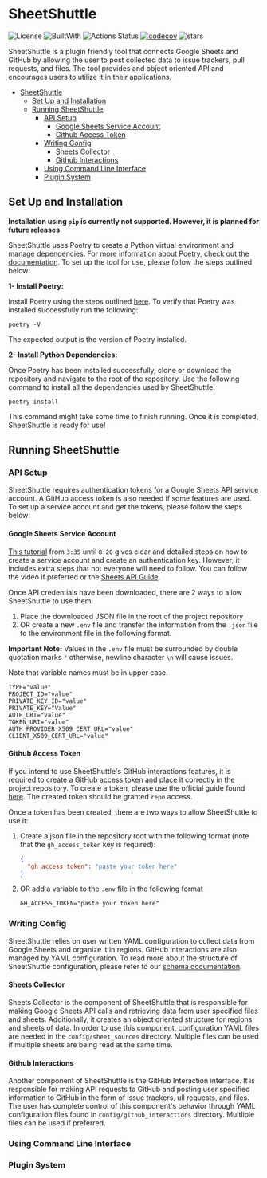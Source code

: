 # SheetShuttle

![License](https://img.shields.io/badge/license-MIT-blue?style=flat)
![BuiltWith](https://img.shields.io/badge/Built%20With-Python-blue?style=flat&logo=python&logoColor=yellow)
![Actions Status](https://github.com/noorbuchi/SheetShuttle/workflows/Lint%20and%20Test/badge.svg)
[![codecov](https://codecov.io/gh/noorbuchi/SheetShuttle/branch/main/graph/badge.svg?token=02353FAN4W)](https://codecov.io/gh/noorbuchi/SheetShuttle)
![stars](https://img.shields.io/github/stars/noorbuchi/SheetShuttle.svg)

<!-- ![SheetShuttleLogo](images/Logo.png) -->

SheetShuttle is a plugin friendly tool that connects Google Sheets
and GitHub by allowing the user to post collected data to issue trackers, pull
requests, and files. The tool
provides and object oriented API and encourages users to utilize it in their
applications.

- [SheetShuttle](#sheetshuttle)
  - [Set Up and Installation](#set-up-and-installation)
  - [Running SheetShuttle](#running-sheetshuttle)
    - [API Setup](#api-setup)
      - [Google Sheets Service Account](#google-sheets-service-account)
      - [Github Access Token](#github-access-token)
    - [Writing Config](#writing-config)
      - [Sheets Collector](#sheets-collector)
      - [Github Interactions](#github-interactions)
    - [Using Command Line Interface](#using-command-line-interface)
    - [Plugin System](#plugin-system)

## Set Up and Installation

**Installation using `pip` is currently not supported. However, it is planned for
future releases**

SheetShuttle uses Poetry to create a Python virtual environment and manage
dependencies. For more information about Poetry, check out [the
documentation](https://python-poetry.org/). To set up the tool for use, please
follow the steps outlined below:

**1- Install Poetry:**

Install Poetry using the steps outlined
[here](https://python-poetry.org/docs/#installation). To verify that Poetry was
installed successfully run the following:

```
poetry -V
```

The expected output is the version of Poetry installed.

**2- Install Python Dependencies:**

Once Poetry has been installed successfully, clone or download the repository
and navigate to the root of the repository. Use the following command to install
all the dependencies used by SheetShuttle:

```
poetry install
```

This command might take some time to finish running. Once it is completed,
SheetShuttle is ready for use!

## Running SheetShuttle

### API Setup

SheetShuttle requires authentication tokens for a Google Sheets API service
account. A GitHub access token is also needed if some features are used. To set
up a service account and get the tokens, please follow the steps below:

#### Google Sheets Service Account

[This tutorial](https://youtu.be/4ssigWmExak?t=215)
from `3:35` until `8:20` gives clear and
detailed steps on how to create a service account and create an authentication
key. However, it includes extra steps that not everyone will need to follow. You
can follow the video if preferred or the [Sheets API
Guide](docs/Google_API_Setup.md).

Once API credentials have been downloaded, there are 2 ways to allow SheetShuttle
to use them.

1. Place the downloaded JSON file in the root of the project repository
1. OR create a new `.env` file and transfer the information from the `.json`
   file to the environment file in the following format.

**Important Note:** Values in the `.env` file must be surrounded
by double quotation marks `"` otherwise, newline character `\n`
will cause issues.

Note that variable names must be in upper case.

```.evn
TYPE="value"
PROJECT_ID="value"
PRIVATE_KEY_ID="value"
PRIVATE_KEY="Value"
AUTH_URI="value"
TOKEN_URI="value"
AUTH_PROVIDER_X509_CERT_URL="value"
CLIENT_X509_CERT_URL="value"
```

#### Github Access Token

If you intend to use SheetShuttle's GitHub interactions features, it is
required to create a GitHub access token and place it correctly in
the project repository. To create a token, please use the official
guide found
[here](https://docs.github.com/en/authentication/keeping-your-account-and-data-secure/creating-a-personal-access-token).
The created token should be granted `repo` access.

Once a token has been created, there are two ways to allow SheetShuttle
to use it:

1. Create a json file in the repository root with the following format (note
   that the `gh_access_token` key is required):

   ```json
   {
     "gh_access_token": "paste your token here"
   }
   ```

1. OR add a variable to the `.env` file in the following format

     ```.env
     GH_ACCESS_TOKEN="paste your token here"
     ```

### Writing Config

SheetShuttle relies on user written YAML configuration to
collect data from Google Sheets and organize it in regions.
GitHub interactions are also managed by
YAML configuration. To read more about the structure of SheetShuttle
configuration, please refer to our [schema documentation](docs/schemas.md).

#### Sheets Collector

Sheets Collector is the component of SheetShuttle that is responsible
for making Google Sheets API calls and retrieving data from user
specified files and sheets. Additionally, it creates an object
oriented structure for regions and sheets of data.
In order to use this component, configuration YAML files are needed
in the `config/sheet_sources` directory. Multiple files can be used if multiple
sheets are being read at the same time.

#### Github Interactions

Another component of SheetShuttle is the GitHub Interaction interface. It is
responsible for making API requests to GitHub and posting user specified
information to GitHub in the form of issue trackers, ull requests, and files.
The user has complete control of this component's behavior through YAML
configuration files found in `config/github_interactions` directory. Multliple
files can be used if preferred.

### Using Command Line Interface

### Plugin System
